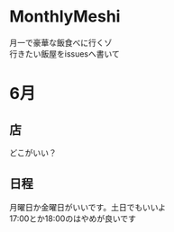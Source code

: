 # MonthlyMeshi
月一で豪華な飯食べに行くゾ  
行きたい飯屋をissuesへ書いて

# 6月
## 店
どこがいい？

## 日程
月曜日か金曜日がいいです。土日でもいいよ  
17:00とか18:00のはやめが良いです
